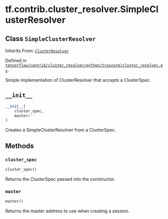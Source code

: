 <div itemscope itemtype="http://developers.google.com/ReferenceObject">
<meta itemprop="name" content="tf.contrib.cluster_resolver.SimpleClusterResolver" />
<meta itemprop="path" content="Stable" />
<meta itemprop="property" content="__init__"/>
<meta itemprop="property" content="cluster_spec"/>
<meta itemprop="property" content="master"/>
</div>

# tf.contrib.cluster_resolver.SimpleClusterResolver

## Class `SimpleClusterResolver`

Inherits From: [`ClusterResolver`](../../../tf/contrib/cluster_resolver/ClusterResolver.md)



Defined in [`tensorflow/contrib/cluster_resolver/python/training/cluster_resolver.py`](/code/stable/tensorflow/contrib/cluster_resolver/python/training/cluster_resolver.py).

Simple implementation of ClusterResolver that accepts a ClusterSpec.

<h2 id="__init__"><code>__init__</code></h2>

``` python
__init__(
    cluster_spec,
    master=''
)
```

Creates a SimpleClusterResolver from a ClusterSpec.



## Methods

<h3 id="cluster_spec"><code>cluster_spec</code></h3>

``` python
cluster_spec()
```

Returns the ClusterSpec passed into the constructor.

<h3 id="master"><code>master</code></h3>

``` python
master()
```

Returns the master address to use when creating a session.



